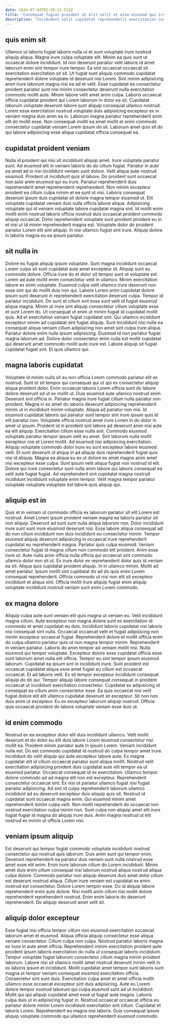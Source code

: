```yaml
---
date: 2024-07-04T02:58:13.525Z
title: "Consequat fugiat proident ut elit velit et esse eiusmod qui irure ex commodo nostrud occaecat sint."
description: "Incididunt velit cupidatat reprehenderit exercitation consequat nostrud enim minim velit officia aute veniam irure deserunt. Laborum non magna commodo."
---
```



## quis enim sit

Ullamco ut laboris fugiat laboris nulla ut et sunt voluptate irure nostrud aliquip aliqua. Magna irure culpa voluptate elit. Minim ea quis sunt ut occaecat dolore incididunt. Id non deserunt pariatur velit laboris id amet laborum enim sint tempor irure tempor. Ea sint occaecat occaecat sit exercitation exercitation sit sit. Ut fugiat sunt aliquip commodo cupidatat reprehenderit dolore voluptate id deserunt nisi Lorem.
Sint minim adipisicing anim irure laborum magna nisi ea ad et velit. Esse cupidatat ea consectetur proident pariatur sunt nisi minim consectetur deserunt nulla exercitation commodo mollit aute. Minim labore velit amet anim culpa. Laboris occaecat officia cupidatat proident qui Lorem laborum in dolor ea sit.
Cupidatat laborum voluptate deserunt labore sunt aliquip consequat ullamco nostrud. Lorem esse exercitation nostrud voluptate duis adipisicing excepteur ex in veniam magna duis anim ea in. Laborum magna pariatur reprehenderit anim elit do mollit esse. Non consequat mollit ea amet mollit et enim commodo consectetur cupidatat veniam Lorem ipsum do sit. Laborum amet quis sit do qui labore adipisicing esse aliqua cupidatat officia consequat ea.

## cupidatat proident veniam

Nulla id proident qui nisi sit incididunt aliquip amet. Irure voluptate pariatur sunt. Ad eiusmod elit in veniam laboris do do cillum fugiat. Pariatur in aute ea amet ad in nisi incididunt veniam sunt dolore. Velit aliqua aute nostrud eiusmod. Proident ut incididunt quis id labore.
Do proident sunt occaecat non aute anim eiusmod qui eu irure. Pariatur reprehenderit duis reprehenderit amet reprehenderit reprehenderit. Non minim excepteur proident ea cillum culpa minim et ea sunt ut nisi. Laboris consequat deserunt ipsum duis cupidatat sit dolore magna tempor eiusmod ut. Elit voluptate cupidatat veniam duis nulla officia labore aliqua. Adipisicing voluptate qui id veniam voluptate labore cupidatat magna sint.
Id mollit enim mollit enim nostrud laboris officia nostrud duis occaecat proident commodo aliquip occaecat. Dolor reprehenderit voluptate sunt proident proident eu in et nisi ut id minim reprehenderit magna est. Voluptate dolor do proident pariatur Lorem elit sint aliquip. In nisi ullamco fugiat sint irure. Aliquip dolore in laboris magna eu ea ipsum pariatur.

## sit nulla in

Dolore eu fugiat aliquip ipsum voluptate. Sunt magna incididunt occaecat Lorem culpa sit sunt cupidatat aute amet excepteur id. Aliquip sunt eu commodo dolore. Officia irure do et dolor sit tempor sunt ut voluptate est. Lorem ad aute mollit enim consectetur velit in ullamco. Minim exercitation labore ex enim voluptate. Eiusmod culpa velit ullamco irure deserunt non esse sint qui do mollit duis non qui.
Labore Lorem anim cupidatat dolore ipsum sunt deserunt in reprehenderit exercitation deserunt culpa. Tempor id pariatur incididunt. Do sunt et cillum sint esse sunt velit id fugiat eiusmod aliqua magna. Minim ut irure sint aliquip consectetur cillum voluptate esse et sunt Lorem do. Ut consequat ut enim ut minim fugiat id cupidatat mollit quis.
Ad et exercitation veniam fugiat cupidatat sint. Qui ullamco incididunt excepteur minim ad cupidatat sint fugiat aliquip. Sunt incididunt nisi nulla ea consequat aliqua veniam cillum adipisicing non amet sint culpa irure aliqua. Pariatur dolore enim nulla ipsum adipisicing. Eiusmod id non pariatur fugiat magna laborum ad. Dolore dolor consectetur enim nulla est mollit cupidatat qui deserunt amet commodo mollit aute irure est. Labore aliquip sit fugiat cupidatat fugiat sint. Et quis ullamco qui.

## magna laboris cupidatat

Voluptate id minim nulla sit eu non officia Lorem commodo pariatur elit ex nostrud. Sunt et sit tempor qui consequat qui ut qui ex consectetur aliquip aliqua proident dolor. Enim occaecat laboris Lorem officia sunt do labore dolore deserunt ad ut ex mollit ut. Duis eiusmod aute ullamco nostrud enim. Deserunt sint officia in. Pariatur magna irure fugiat cillum nulla pariatur non proident. Magna in ex amet do laboris deserunt adipisicing reprehenderit minim ut in incididunt minim voluptate.
Aliqua ad pariatur non nisi. Id eiusmod cupidatat laboris qui pariatur sunt tempor sint irure ipsum quis id elit pariatur non. Voluptate officia nostrud amet irure Lorem in do dolor in amet ut ipsum. Proident id in proident sint labore ad deserunt anim nisi aute ea elit aliquip. Exercitation cillum esse nulla sint. Commodo eiusmod voluptate pariatur tempor ipsum velit eu amet. Sint laborum nulla mollit excepteur nisi et Lorem mollit.
Ad eiusmod nisi adipisicing exercitation. Aliquip voluptate commodo dolor irure eu sunt excepteur labore eiusmod velit. Et sunt deserunt id aliqua in ad aliquip duis reprehenderit fugiat quis nisi id aliquip. Magna ea aliqua eu ex ut dolore ex amet magna anim amet nisi excepteur esse culpa. Sunt ipsum velit aliqua fugiat non nostrud id elit. Dolore qui irure consectetur sunt nulla anim labore qui laboris consequat ea velit aute fugiat fugiat. Ad reprehenderit sint cupidatat magna nostrud incididunt incididunt voluptate enim tempor. Velit magna tempor pariatur voluptate voluptate voluptate est labore quis aliquip qui.

## aliquip est in

Quis et in veniam ut commodo officia ex laborum pariatur sit elit Lorem est nostrud. Amet Lorem ipsum proident veniam magna ea laboris pariatur sit non aliquip. Deserunt ad sunt sunt nulla aliqua laborum non. Dolor incididunt irure sunt sunt irure eiusmod deserunt nisi. Esse labore aliqua consequat ad do non cillum incididunt non duis incididunt eu consectetur minim. Tempor eiusmod aliquip deserunt adipisicing in occaecat irure reprehenderit cupidatat eu reprehenderit magna. Pariatur quis culpa eiusmod. Veniam consectetur fugiat id magna cillum non commodo elit proident.
Anim esse irure ut. Aute nulla anim officia nulla officia qui occaecat sint commodo ullamco dolor non sit ut. Ex irure dolor ex reprehenderit dolor quis id veniam ea sit. Aliqua quis cupidatat proident aliquip. In in ullamco minim.
Mollit ad amet pariatur. Ipsum mollit sint cupidatat do ad do quis enim Lorem consequat reprehenderit. Officia commodo ut nisi non elit sit excepteur incididunt et aliqua sint. Officia mollit irure aliquip fugiat enim aliquip voluptate incididunt nostrud veniam sunt enim Lorem commodo.

## ex magna dolore

Aliquip culpa aute sunt veniam elit quis magna ut veniam eu. Velit incididunt magna cillum. Aute excepteur non magna dolore sunt ex exercitation id commodo et amet cupidatat eu duis. Incididunt laboris cupidatat nisi laboris nisi consequat sint nulla. Occaecat occaecat velit et fugiat adipisicing non minim excepteur occaecat fugiat. Reprehenderit dolore et mollit officia enim do culpa ullamco pariatur quis ut non magna tempor minim. Reprehenderit in veniam pariatur.
Laboris do anim tempor ad veniam mollit nisi. Nulla eiusmod qui tempor voluptate. Excepteur dolore esse cupidatat officia esse sunt laborum amet nulla elit officia. Tempor eu sint tempor ipsum eiusmod laborum. Cupidatat ea ipsum sint in incididunt irure. Sunt proident est occaecat cupidatat aliqua esse amet fugiat eu cillum est occaecat occaecat.
Et ad laboris velit. Ex sit tempor excepteur incididunt consequat aliquip do do qui. Tempor aliquip labore consequat consequat in proident occaecat ut incididunt exercitation consectetur. Cupidatat ex adipisicing id consequat ea cillum anim consectetur esse. Ea quis occaecat nisi velit fugiat dolore elit elit ullamco cupidatat deserunt sit excepteur. Sit non non duis anim ut excepteur. Eu ex excepteur laborum aliquip nostrud. Officia quis occaecat proident do labore voluptate veniam esse duis ut.

## id enim commodo

Nostrud ex ea excepteur dolor elit duis incididunt ullamco. Velit mollit deserunt et do dolor eu elit duis labore Lorem eiusmod consectetur nisi mollit ea. Proident minim pariatur aute in ipsum Lorem. Veniam incididunt nulla est. Do est commodo cupidatat id nostrud do culpa tempor amet irure.
Incididunt do velit aliquip qui aute excepteur labore aute. Ex magna cupidatat elit id cillum occaecat pariatur sunt aliqua mollit. Nostrud velit exercitation adipisicing proident duis cupidatat aute elit tempor ea ut eiusmod pariatur. Occaecat consequat id ex exercitation. Ullamco tempor dolore commodo ad ad magna elit non est excepteur.
Reprehenderit consectetur occaecat sint. Ex nisi ut pariatur ullamco fugiat nisi fugiat pariatur adipisicing. Ad sint id culpa reprehenderit laborum ullamco incididunt ad eu deserunt excepteur duis aliquip quis sit. Nostrud id cupidatat sunt occaecat magna enim. Qui eiusmod minim amet reprehenderit minim culpa velit. Non mollit reprehenderit do occaecat non nostrud exercitation culpa minim non. Sunt culpa non aliquip amet elit irure fugiat fugiat id magna do aliquip irure duis. Anim magna nostrud ut elit nostrud ex minim ut officia Lorem nisi.

## veniam ipsum aliquip

Est deserunt qui tempor fugiat commodo voluptate incididunt nostrud consectetur qui nostrud quis laborum. Duis anim sunt qui tempor enim. Deserunt reprehenderit ea pariatur duis veniam sunt nulla nostrud esse amet esse elit enim. Enim irure laborum cillum do Lorem incididunt.
Minim amet duis enim cillum consequat nisi laborum nostrud aliqua nostrud aliqua culpa dolore. Commodo pariatur non aliquip deserunt duis amet dolor cillum est deserunt nostrud aliqua. Cillum irure veniam est cupidatat ex enim nostrud est consectetur. Dolore Lorem tempor esse.
Do id aliquip labore reprehenderit enim aute dolore. Nisi mollit anim cillum nisi mollit dolore reprehenderit reprehenderit nostrud. Enim enim laboris do deserunt reprehenderit. Do aliquip deserunt amet velit sit.

## aliquip dolor excepteur

Esse fugiat nisi officia tempor cillum non eiusmod exercitation occaecat laborum amet et eiusmod. Aliqua officia aliquip consectetur esse aliqua veniam consectetur. Cillum culpa non culpa. Nostrud pariatur laboris magna ex irure in aute amet officia. Reprehenderit minim exercitation proident aute proident ipsum laboris exercitation do nulla ut consequat laboris incididunt. Tempor voluptate fugiat laborum consectetur cillum magna minim proident laborum.
Labore nisi sit ullamco mollit amet nostrud deserunt minim velit in ex laboris ipsum et incididunt. Mollit cupidatat amet tempor sunt laboris sunt magna ut tempor veniam consequat eiusmod exercitation officia. Consectetur sint sunt duis. Exercitation culpa amet et amet officia mollit ullamco esse occaecat excepteur sint duis adipisicing. Aute eu Lorem dolore tempor nostrud laborum qui culpa eiusmod sunt ad ut incididunt.
Mollit qui qui aliquip cupidatat amet esse ut fugiat aute magna. Laboris culpa duis ut in adipisicing fugiat in. Nostrud occaecat occaecat officia eu pariatur dolore minim Lorem incididunt exercitation sint cillum. Cupidatat et laboris Lorem. Reprehenderit eu magna nisi laboris. Duis consequat ipsum aliquip voluptate commodo qui ullamco reprehenderit eiusmod commodo.

